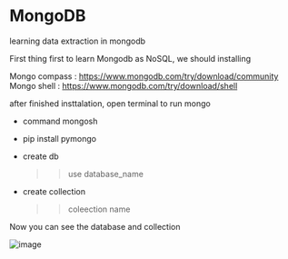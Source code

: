 # MongoDB
learning data extraction in mongodb

First thing first to learn Mongodb as NoSQL, we should installing

Mongo compass : https://www.mongodb.com/try/download/community
Mongo shell : https://www.mongodb.com/try/download/shell

after finished insttalation, 
open terminal to run mongo
- command mongosh
- pip install pymongo

- create db
  >> use database_name

- create collection
  >> coleection name

Now you can see the database and collection

![image](https://github.com/fineoktaf/MongoDB/assets/130135111/2b7c795e-c8cc-49fe-b0e5-d5e6d003aa5a)




